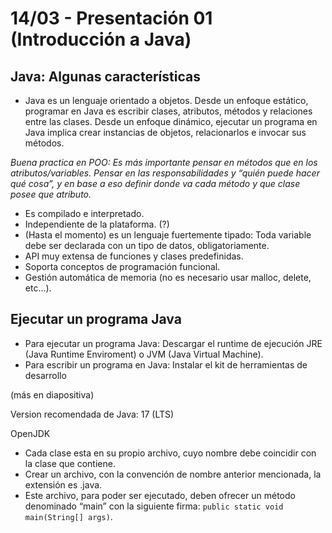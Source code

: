 # 14/03 - Presentación 01 (Introducción a Java)

## Java: Algunas características

- Java es un lenguaje orientado a objetos. Desde un enfoque estático, programar en Java es escribir clases, atributos, métodos y relaciones entre las clases. Desde un enfoque dinámico, ejecutar un programa en Java implica crear instancias de objetos, relacionarlos e invocar sus métodos.

*Buena practica en POO: Es más importante pensar en métodos que en los atributos/variables. Pensar en las responsabilidades y “quién puede hacer qué cosa”, y en base a eso definir donde va cada método y que clase posee que atributo.*

- Es compilado e interpretado.
- Independiente de la plataforma. (?)
- (Hasta el momento) es un lenguaje fuertemente tipado: Toda variable debe ser declarada con un tipo de datos, obligatoriamente.
- API muy extensa de funciones y clases predefinidas.
- Soporta conceptos de programación funcional.
- Gestión automática de memoria (no es necesario usar malloc, delete, etc…).

## Ejecutar un programa Java

- Para ejecutar un programa Java: Descargar el runtime de ejecución JRE (Java Runtime Enviroment) o JVM (Java Virtual Machine).
- Para escribir un programa en Java: Instalar el kit de herramientas de desarrollo

(más en diapositiva)

Version recomendada de Java: 17 (LTS)

OpenJDK

- Cada clase esta en su propio archivo, cuyo nombre debe coincidir con la clase que contiene.
- Crear un archivo, con la convención de nombre anterior mencionada, la extensión es .java.
- Este archivo, para poder ser ejecutado, deben ofrecer un método denominado “main” con la siguiente firma: `public static void main(String[] args)`.
